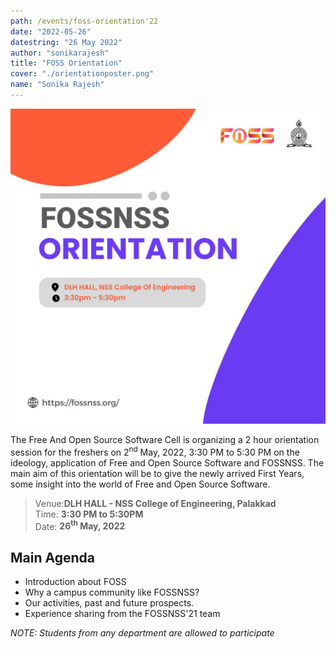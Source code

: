 ```yaml
---
path: /events/foss-orientation'22
date: "2022-05-26"
datestring: "26 May 2022"
author: "sonikarajesh"
title: "FOSS Orientation"
cover: "./orientationposter.png"
name: "Sonika Rajesh"
---
```


![Poster](./orientationposter.png)



The Free And Open Source Software Cell is organizing a 2 hour orientation session for the freshers on 2<sup>nd</sup> May, 2022,    3:30 PM to 5:30 PM on the ideology, application of Free and Open Source Software and FOSSNSS. The main aim of this orientation will be to give the newly arrived First Years, some insight into the world of Free and Open Source Software. 

> Venue:**DLH HALL - NSS College of Engineering, Palakkad <br>**
> Time: **3:30 PM to 5:30PM <br>**
> Date: **26<sup>th</sup> May, 2022**

## Main Agenda

- Introduction about FOSS
- Why a campus community like FOSSNSS?
- Our activities, past and future prospects.
- Experience sharing from the FOSSNSS'21 team


*NOTE: Students from any department are allowed to participate*


